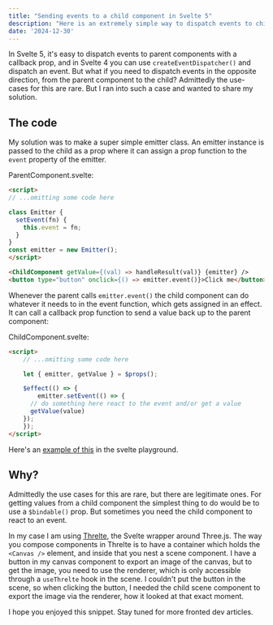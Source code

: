 ```yaml
---
title: "Sending events to a child component in Svelte 5"
description: "Here is an extremely simple way to dispatch events to child components in Svelte 5."
date: '2024-12-30'
---
```


In Svelte 5, it's easy to dispatch events to parent components with a callback prop, and in Svelte 4 you can use `createEventDispatcher()` and dispatch an event. But what if you need to dispatch events in the opposite direction, from the parent component to the child? Admittedly the use-cases for this are rare. But I ran into such a case and wanted to share my solution.

## The code

My solution was to make a super simple emitter class. An emitter instance is passed to the child as a prop where it can assign a prop function to the `event` property of the emitter. 

ParentComponent.svelte:
```html
<script>
// ...omitting some code here

class Emitter {
  setEvent(fn) {
    this.event = fn;
  }
}
const emitter = new Emitter();
</script>

<ChildComponent getValue={(val) => handleResult(val)} {emitter} />
<button type="button" onclick={() => emitter.event()}>Click me</button>
```

Whenever the parent calls `emitter.event()` the child component can do whatever it needs to in the event function, which gets assigned in an effect. It can call a callback prop function to send a value back up to the parent component:

ChildComponent.svelte:
```html
<script>
	// ...omitting some code here

	let { emitter, getValue } = $props();

	$effect(() => {
		emitter.setEvent(() => {
      // do something here react to the event and/or get a value
      getValue(value)
    });
	});
</script>
```
Here's an <a href="https://svelte.dev/playground/2982766e82b74f0a8f2e115db0af9aab?version=5.16.0">example of this</a> in the svelte playground.

## Why?

Admittedly the use cases for this are rare, but there are legitimate ones. For getting values from a child component the simplest thing to do would be to use a `$bindable()` prop. But sometimes you need the child component to react to an event.

In my case I am using <a href="https://threlte.xyz/">Threlte</a>, the Svelte wrapper around Three.js. The way you compose components in Threlte is to have a container which holds the `<Canvas />` element, and inside that you nest a scene component. I have a button in my canvas component to export an image of the canvas, but to get the image, you need to use the renderer, which is only accessible through a `useThrelte` hook in the scene. I couldn't put the button in the scene, so when clicking the button, I needed the child scene component to export the image via the renderer, how it looked at that exact moment.

I hope you enjoyed this snippet. Stay tuned for more fronted dev articles.